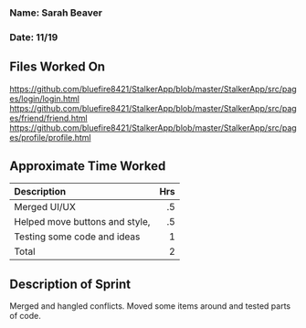 ### Name: Sarah Beaver
### Date: 11/19

## Files Worked On
https://github.com/bluefire8421/StalkerApp/blob/master/StalkerApp/src/pages/login/login.html
https://github.com/bluefire8421/StalkerApp/blob/master/StalkerApp/src/pages/friend/friend.html
https://github.com/bluefire8421/StalkerApp/blob/master/StalkerApp/src/pages/profile/profile.html


## Approximate Time Worked

| Description                        | Hrs  |
| :--------------------------------- | ---: |
| Merged UI/UX                       | .5   |
| Helped move buttons and style,     | .5   |
| Testing some code and ideas        | 1    |
| Total                              | 2    |

## Description of Sprint

Merged and hangled conflicts. Moved some items around and tested parts of code.

